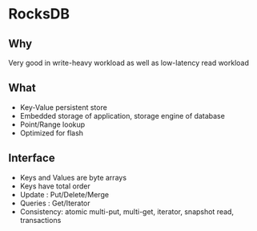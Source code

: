 # RocksDB

## Why
Very good in write-heavy workload as well as low-latency read workload

## What
- Key-Value persistent store
- Embedded storage of application, storage engine of database
- Point/Range lookup
- Optimized for flash

## Interface
- Keys and Values are byte arrays
- Keys have total order
- Update : Put/Delete/Merge
- Queries : Get/Iterator
- Consistency: atomic multi-put, multi-get, iterator, snapshot read, transactions

 